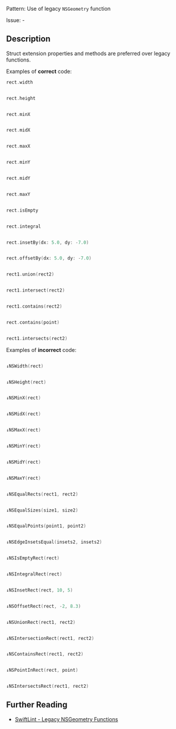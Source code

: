 Pattern: Use of legacy `NSGeometry` function

Issue: -

## Description

Struct extension properties and methods are preferred over legacy functions.

Examples of **correct** code:
```swift
rect.width


rect.height


rect.minX


rect.midX


rect.maxX


rect.minY


rect.midY


rect.maxY


rect.isEmpty


rect.integral


rect.insetBy(dx: 5.0, dy: -7.0)


rect.offsetBy(dx: 5.0, dy: -7.0)


rect1.union(rect2)


rect1.intersect(rect2)


rect1.contains(rect2)


rect.contains(point)


rect1.intersects(rect2)

```
Examples of **incorrect** code:
```swift

↓NSWidth(rect)


↓NSHeight(rect)


↓NSMinX(rect)


↓NSMidX(rect)


↓NSMaxX(rect)


↓NSMinY(rect)


↓NSMidY(rect)


↓NSMaxY(rect)


↓NSEqualRects(rect1, rect2)


↓NSEqualSizes(size1, size2)


↓NSEqualPoints(point1, point2)


↓NSEdgeInsetsEqual(insets2, insets2)


↓NSIsEmptyRect(rect)


↓NSIntegralRect(rect)


↓NSInsetRect(rect, 10, 5)


↓NSOffsetRect(rect, -2, 8.3)


↓NSUnionRect(rect1, rect2)


↓NSIntersectionRect(rect1, rect2)


↓NSContainsRect(rect1, rect2)


↓NSPointInRect(rect, point)


↓NSIntersectsRect(rect1, rect2)

```

## Further Reading

* [SwiftLint - Legacy NSGeometry Functions](https://github.com/realm/SwiftLint/blob/master/Rules.md#legacy-nsgeometry-functions)